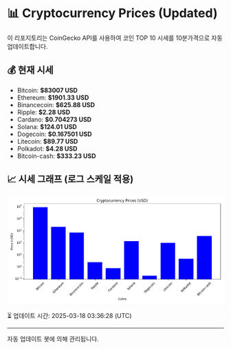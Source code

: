 
# 📊 Cryptocurrency Prices (Updated)

이 리포지토리는 CoinGecko API를 사용하여 코인 TOP 10 시세를 10분가격으로 자동 업데이트합니다.

## 💰 현재 시세
- Bitcoin: **$83007 USD**
- Ethereum: **$1901.33 USD**
- Binancecoin: **$625.88 USD**
- Ripple: **$2.28 USD**
- Cardano: **$0.704273 USD**
- Solana: **$124.01 USD**
- Dogecoin: **$0.167501 USD**
- Litecoin: **$89.77 USD**
- Polkadot: **$4.28 USD**
- Bitcoin-cash: **$333.23 USD**

## 📈 시세 그래프 (로그 스케일 적용)
![Crypto Prices](crypto_prices.png)

⏳ 업데이트 시간: 2025-03-18 03:36:28 (UTC)

---
자동 업데이트 봇에 의해 관리됩니다.

